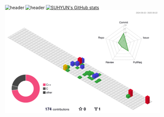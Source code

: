 ![header](https://capsule-render.vercel.app/api?type=waving&color=0:FFC0CB,100:87CEEB&text=Welcome%20to%20Suhyun's%20GitHub%20😘&animation=twinkling&fontSize=35&fontAlignY=40&fontAlign=50&height=250)
![header](https://capsule-render.vercel.app/api?type=waving&color=timeGradient&text=Welcome%20to%20Jiho's%20GitHub%20👋&animation=twinkling&fontSize=35&fontAlignY=40&fontAlign=70&height=250)
[![SUHYUN's GitHub stats](https://github-readme-stats.vercel.app/api?username=agnesAqr&include_all_commits=true&theme=jolly&hide_border=true&count_private=true)](https://github.com/agnesAqr/github-readme-stats)
![](./profile-3d-contrib/profile-gitblock.svg)
